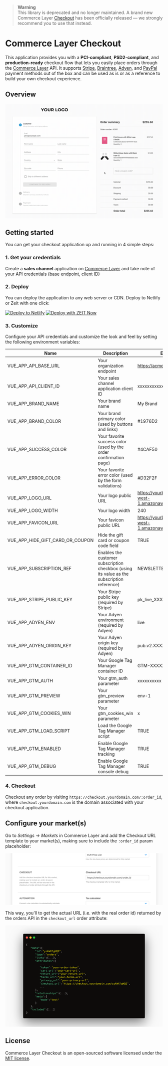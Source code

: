 > **Warning**<br />
This library is deprecated and no longer maintained. A brand new Commerce Layer [Checkout](https://github.com/commercelayer/mfe-checkout) has been officially released — we strongly recommend you to use that instead.

# Commerce Layer Checkout

This application provides you with a **PCI-compliant**, **PSD2-compliant**, and **production-ready** checkout flow that lets you easily place orders through the [Commerce Layer](https://commercelayer.io/) API. It supports [Stripe](https://stripe.com), [Braintree](https://www.braintreepayments.com), [Adyen](https://www.adyen.com/), and [PayPal](https://www.paypal.com) payment methods out of the box and can be used as is or as a reference to build your own checkout experience.

## Overview

![Demo](docs/demo.gif?raw=true 'Demo')

## Getting started

You can get your checkout application up and running in 4 simple steps:

### 1. Get your credentials

Create a **sales channel** application on [Commerce Layer](https://commercelayer.io) and take note of your API credentials (base endpoint, client ID)

### 2. Deploy

You can deploy the application to any web server or CDN. Deploy to Netlify or Zeit with one click:

[![Deploy to Netlify](https://www.netlify.com/img/deploy/button.svg)](https://app.netlify.com/start/deploy?repository=https://github.com/commercelayer/commercelayer-checkout)
[![Deploy with ZEIT Now](https://zeit.co/button)](https://zeit.co/new/project?template=https://github.com/commercelayer/commercelayer-checkout)

### 3. Customize

Configure your API credentials and customize the look and feel by setting the following environment variables:

| Name                             | Description                                                                                | Example                                                   |
| -------------------------------- | ------------------------------------------------------------------------------------------ | --------------------------------------------------------- |
| VUE_APP_API_BASE_URL             | Your organization endpoint                                                                 | https://acme.commercelayer.io                             |
| VUE_APP_API_CLIENT_ID            | Your sales channel application client ID                                                   | xxxxxxxxxxxxxxxxxxxx                                      |
| VUE_APP_BRAND_NAME               | Your brand name                                                                            | My Brand                                                  |
| VUE_APP_BRAND_COLOR              | Your brand primary color (used by buttons and links)                                       | #1976D2                                                   |
| VUE_APP_SUCCESS_COLOR            | Your favorite success color (used by the order confirmation page)                          | #4CAF50                                                   |
| VUE_APP_ERROR_COLOR              | Your favorite error color (used by the form validations)                                   | #D32F2F                                                   |
| VUE_APP_LOGO_URL                 | Your logo public URL                                                                       | https://yourbucket.s3-eu-west-1.amazonaws.com/logo.png    |
| VUE_APP_LOGO_WIDTH               | Your logo width                                                                            | 240                                                       |
| VUE_APP_FAVICON_URL              | Your favicon public URL                                                                    | https://yourbucket.s3-eu-west-1.amazonaws.com/favicon.ico |
| VUE_APP_HIDE_GIFT_CARD_OR_COUPON | Hide the gift card or coupon code field                                                    | TRUE                                                      |
| VUE_APP_SUBSCRIPTION_REF         | Enables the customer subscription checkbox (using its value as the subscription reference) | NEWSLETTER                                                |
| VUE_APP_STRIPE_PUBLIC_KEY        | Your Stripe public key (required by Stripe)                                                | pk_live_XXXXXXXXXX                                        |
| VUE_APP_ADYEN_ENV                | Your Adyen environment (required by Adyen)                                                 | live                                                      |
| VUE_APP_ADYEN_ORIGIN_KEY         | Your Adyen origin key (required by Adyen)                                                  | pub.v2.XXXXX.YYYYY.ZZZZZ                                  |
| VUE_APP_GTM_CONTAINER_ID         | Your Google Tag Manager container ID                                                       | GTM-XXXXXXX                                               |
| VUE_APP_GTM_AUTH                 | Your gtm_auth parameter                                                                    | xxxxxxxxxx                                                |
| VUE_APP_GTM_PREVIEW              | Your gtm_preview parameter                                                                 | env-1                                                     |
| VUE_APP_GTM_COOKIES_WIN          | Your gtm_cookies_win parameter                                                             | x                                                         |
| VUE_APP_GTM_LOAD_SCRIPT          | Load the Google Tag Manager script                                                         | TRUE                                                      |
| VUE_APP_GTM_ENABLED              | Enable Google Tag Manager tracking                                                         | TRUE                                                      |
| VUE_APP_GTM_DEBUG                | Enable Google Tag Manager console debug                                                    | TRUE                                                      |

### 4. Checkout

Checkout any order by visiting `https://checkout.yourdomain.com/:order_id`, where `checkout.yourdomain.com` is the domain associated with your checkout application.

## Configure your market(s)

Go to _Settings → Markets_ in Commerce Layer and add the Checkout URL template to your market(s), making sure to include the `:order_id` param placeholder:

![Checkout URL configuration](docs/checkout-url-config.png?raw=true 'Checkout URL configuration')

This way, you'll to get the actual URL (i.e. with the real order id) returned by the orders API in the `checkout_url` order attribute:

![Checkout URL API response](docs/checkout-url-api-response-snippet.png?raw=true 'Checkout URL API response')

## License

Commerce Layer Checkout is an open-sourced software licensed under the [MIT license](LICENSE.txt).
